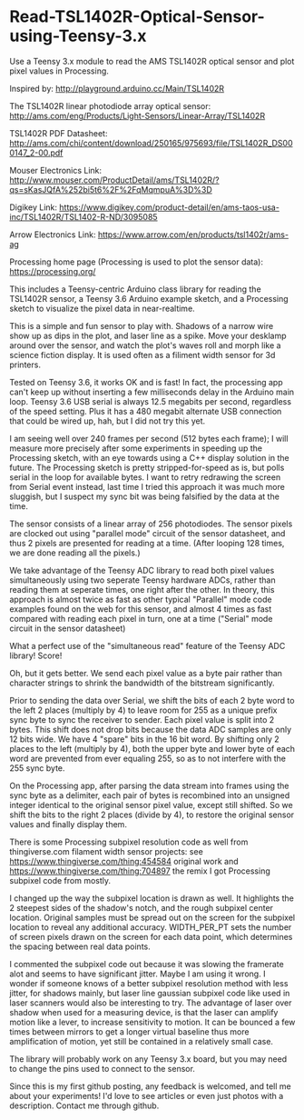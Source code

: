 # Read-TSL1402R-Optical-Sensor-using-Teensy-3.x

Use a Teensy 3.x module to read the AMS TSL1402R optical sensor and plot pixel values in Processing.

Inspired by:
http://playground.arduino.cc/Main/TSL1402R

The TSL1402R linear photodiode array optical sensor:
http://ams.com/eng/Products/Light-Sensors/Linear-Array/TSL1402R

TSL1402R PDF Datasheet:
http://ams.com/chi/content/download/250165/975693/file/TSL1402R_DS000147_2-00.pdf

Mouser Electronics Link:
http://www.mouser.com/ProductDetail/ams/TSL1402R/?qs=sKasJQfA%252bi5t6%2F%2FqMqmpuA%3D%3D

Digikey Link:
https://www.digikey.com/product-detail/en/ams-taos-usa-inc/TSL1402R/TSL1402-R-ND/3095085

Arrow Electronics Link:
https://www.arrow.com/en/products/tsl1402r/ams-ag

Processing home page (Processing is used to plot the sensor data):
https://processing.org/

This includes a Teensy-centric Arduino class library for reading the TSL1402R sensor, a Teensy 3.6 Arduino example sketch, and a Processing sketch to visualize the pixel data in near-realtime.

This is a simple and fun sensor to play with. Shadows of a narrow wire show up as dips in the plot, and laser line as a spike. Move your desklamp around over the sensor, and watch the plot's waves roll and morph like a science fiction display. It is used often as a filiment width sensor for 3d printers.

Tested on Teensy 3.6, it works OK and is fast! In fact, the processing app can't keep up without inserting a few milliseconds delay in the Arduino main loop. Teensy 3.6 USB serial is always 12.5 megabits per second, regardless of the speed setting. Plus it has a 480 megabit alternate USB connection that could be wired up, hah, but I did not try this yet. 

I am seeing well over 240 frames per second (512 bytes each frame); I will measure more precisely after some experiments in speeding up the Processing sketch, with an eye towards using a C++ display solution in the future. The Processing sketch is pretty stripped-for-speed as is, but polls serial in the loop for available bytes. I want to retry
redrawing the screen from Serial event instead, last time I tried this approach it was much more sluggish, but I suspect my sync bit was being falsified by the data at the time.
 
The sensor consists of a linear array of 256 photodiodes. The sensor pixels are clocked out using "parallel mode" circuit of the sensor datasheet, and thus 2 pixels are presented for reading at a time. (After looping 128 times, we are done reading all the pixels.)

We take advantage of the Teensy ADC library to read both pixel values simultaneously using two seperate Teensy hardware ADCs, rather than reading them at seperate times, one right after the other. In theory, this approach is almost twice as fast as other typical "Parallel" mode code examples found on the web for this sensor, and almost 4 times as fast compared with reading each pixel in turn, one at a time ("Serial" mode circuit in the sensor datasheet)

What a perfect use of the "simultaneous read" feature of the Teensy ADC library! Score!

Oh, but it gets better.
We send each pixel value as a byte pair rather than character strings to shrink the bandwidth of the bitstream significantly.

Prior to sending the data over Serial, we shift the bits of each 2 byte word to the left 2 places (multiply by 4) to leave room for 255 as a unique prefix sync byte to sync the receiver to sender. Each pixel value is split into 2 bytes.
This shift does not drop bits because the data ADC samples are only 12 bits wide. We have 4 "spare" bits in the 16 bit word. By shifting only 2 places to the left (multiply by 4), both the upper byte and lower byte of each word are prevented from ever equaling 255, so as to not interfere with the 255 sync byte.

On the Processing app, after parsing the data stream into frames using the sync byte as a delimiter, each pair of bytes is recombined into an unsigned integer identical to the original sensor pixel value, except still shifted. So we shift the bits to the right 2 places (divide by 4), to restore the original sensor values and finally display them.

There is some Processing subpixel resolution code as well from thingiverse.com filament width sensor projects:
see https://www.thingiverse.com/thing:454584 original work
and https://www.thingiverse.com/thing:704897 the remix I got Processing subpixel code from mostly.

I changed up the way the subpixel location is drawn as well. It highlights the 2 steepest sides of the shadow's notch, and the rough subpixel center location. Original samples must be spread out on the screen for the subpixel location to 
reveal any additional accuracy. WIDTH_PER_PT sets the number of screen pixels drawn on the screen for each data point, which determines the spacing between real data points.

I commented the subpixel code out because it was slowing the framerate alot and seems to have significant jitter. Maybe I am using it wrong. I wonder if someone knows of a better subpixel resolution method with less jitter, for shadows mainly, but laser line gaussian subpixel code like used in laser scanners would also be interesting to try. The advantage of laser over shadow when used for a measuring device, is that the laser can amplify motion like a lever, to increase sensitivity to motion. It can be bounced a few times between mirrors to get a longer virtual baseline thus more amplification of motion, yet still be contained in a relatively small case.

The library will probably work on any Teensy 3.x board, but you may need to change the pins used to connect to the sensor.

Since this is my first github posting, any feedback is welcomed, and tell me about your experiments! I'd love to see articles or even just photos with a description. Contact me through github.


